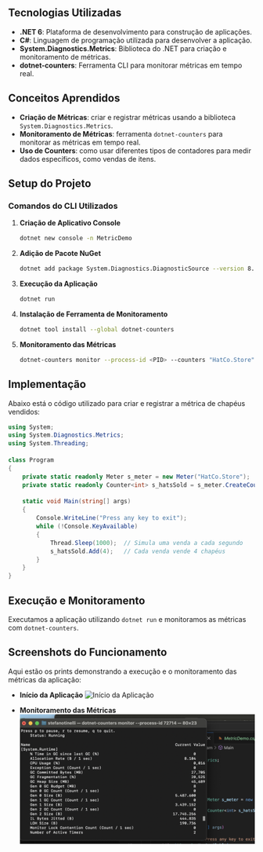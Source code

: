 ## Tecnologias Utilizadas

- **.NET 6**: Plataforma de desenvolvimento para construção de aplicações.
- **C#**: Linguagem de programação utilizada para desenvolver a aplicação.
- **System.Diagnostics.Metrics**: Biblioteca do .NET para criação e monitoramento de métricas.
- **dotnet-counters**: Ferramenta CLI para monitorar métricas em tempo real.

## Conceitos Aprendidos

- **Criação de Métricas**: criar e registrar métricas usando a biblioteca `System.Diagnostics.Metrics`.
- **Monitoramento de Métricas**: ferramenta `dotnet-counters` para monitorar as métricas em tempo real.
- **Uso de Counters**: como usar diferentes tipos de contadores para medir dados específicos, como vendas de itens.


## Setup do Projeto

### Comandos do CLI Utilizados

1. **Criação de Aplicativo Console**
   ```bash
   dotnet new console -n MetricDemo
   ```
2. **Adição de Pacote NuGet**
   ```bash
   dotnet add package System.Diagnostics.DiagnosticSource --version 8.0.0
   ```
3. **Execução da Aplicação**
   ```bash
   dotnet run
   ```
4. **Instalação de Ferramenta de Monitoramento**
   ```bash
   dotnet tool install --global dotnet-counters
   ```
5. **Monitoramento das Métricas**
   ```bash
   dotnet-counters monitor --process-id <PID> --counters "HatCo.Store"
   ```

## Implementação

Abaixo está o código utilizado para criar e registrar a métrica de chapéus vendidos:

```csharp
using System;
using System.Diagnostics.Metrics;
using System.Threading;

class Program
{
    private static readonly Meter s_meter = new Meter("HatCo.Store");
    private static readonly Counter<int> s_hatsSold = s_meter.CreateCounter<int>("hats_sold");

    static void Main(string[] args)
    {
        Console.WriteLine("Press any key to exit");
        while (!Console.KeyAvailable)
        {
            Thread.Sleep(1000);  // Simula uma venda a cada segundo
            s_hatsSold.Add(4);   // Cada venda vende 4 chapéus
        }
    }
}
```

## Execução e Monitoramento

Executamos a aplicação utilizando `dotnet run` e monitoramos as métricas com `dotnet-counters`.

## Screenshots do Funcionamento

Aqui estão os prints demonstrando a execução e o monitoramento das métricas da aplicação:

- **Início da Aplicação**
  ![Início da Aplicação](utils/Screenshot%2024-05-10%20at%15.44.00.png)

- **Monitoramento das Métricas**
  ![Monitoramento das Métricas](utils/Screenshot%202024-05-10%20at%2015.36.21.png)
